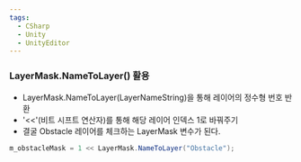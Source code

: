 ```yaml
---
tags:
  - CSharp
  - Unity
  - UnityEditor
---
```

### LayerMask.NameToLayer() 활용
- LayerMask.NameToLayer(LayerNameString)을 통해 레이어의 정수형 번호 반환
- '<<'(비트 시프트 연산자)를 통해 해당 레이어 인덱스 1로 바꿔주기
- 결굴 Obstacle 레이어를 체크하는 LayerMask 변수가 된다.
```C#
m_obstacleMask = 1 << LayerMask.NameToLayer("Obstacle");
```